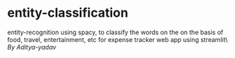 # entity-classification
entity-recognition using spacy, to classify the words on the on the basis of food, travel, entertainment, etc for expense tracker web app using streamlit\\
*By Aditya-yadav*
